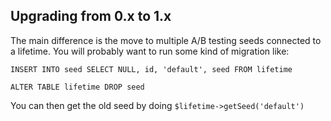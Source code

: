 ## Upgrading from 0.x to 1.x

The main difference is the move to multiple A/B testing seeds connected to a lifetime.
You will probably want to run some kind of migration like:

`INSERT INTO seed SELECT NULL, id, 'default', seed FROM lifetime`

`ALTER TABLE lifetime DROP seed`

You can then get the old seed by doing `$lifetime->getSeed('default')`
